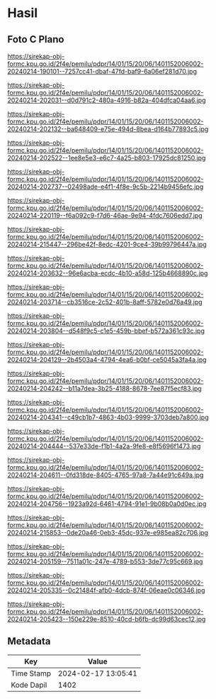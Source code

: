# Hasil

## Foto C Plano

https://sirekap-obj-formc.kpu.go.id/2f4e/pemilu/pdpr/14/01/15/20/06/1401152006002-20240214-190101--7257cc41-dbaf-47fd-baf9-6a06ef281d70.jpg

https://sirekap-obj-formc.kpu.go.id/2f4e/pemilu/pdpr/14/01/15/20/06/1401152006002-20240214-202031--d0d791c2-480a-4916-b82a-404dfca04aa6.jpg

https://sirekap-obj-formc.kpu.go.id/2f4e/pemilu/pdpr/14/01/15/20/06/1401152006002-20240214-202132--ba648409-e75e-494d-8bea-d164b77893c5.jpg

https://sirekap-obj-formc.kpu.go.id/2f4e/pemilu/pdpr/14/01/15/20/06/1401152006002-20240214-202522--1ee8e5e3-e6c7-4a25-b803-17925dc81250.jpg

https://sirekap-obj-formc.kpu.go.id/2f4e/pemilu/pdpr/14/01/15/20/06/1401152006002-20240214-202737--02498ade-e4f1-4f8e-9c5b-2214b9456efc.jpg

https://sirekap-obj-formc.kpu.go.id/2f4e/pemilu/pdpr/14/01/15/20/06/1401152006002-20240214-220119--f6a092c9-f7d6-46ae-9e94-4fdc7606edd7.jpg

https://sirekap-obj-formc.kpu.go.id/2f4e/pemilu/pdpr/14/01/15/20/06/1401152006002-20240214-215447--296be42f-8edc-4201-9ce4-39b99796447a.jpg

https://sirekap-obj-formc.kpu.go.id/2f4e/pemilu/pdpr/14/01/15/20/06/1401152006002-20240214-203632--96e6acba-ecdc-4b10-a58d-125b4668890c.jpg

https://sirekap-obj-formc.kpu.go.id/2f4e/pemilu/pdpr/14/01/15/20/06/1401152006002-20240214-203714--cb3516ce-2c52-401b-8aff-5782e0d76a49.jpg

https://sirekap-obj-formc.kpu.go.id/2f4e/pemilu/pdpr/14/01/15/20/06/1401152006002-20240214-203804--d548f9c5-c1e5-459b-bbef-b572a361c93c.jpg

https://sirekap-obj-formc.kpu.go.id/2f4e/pemilu/pdpr/14/01/15/20/06/1401152006002-20240214-204129--2b4503a4-4794-4ea6-b0bf-ce5045a3fa4a.jpg

https://sirekap-obj-formc.kpu.go.id/2f4e/pemilu/pdpr/14/01/15/20/06/1401152006002-20240214-204242--b11a7dea-3b25-4188-8678-7ee87f5ecf83.jpg

https://sirekap-obj-formc.kpu.go.id/2f4e/pemilu/pdpr/14/01/15/20/06/1401152006002-20240214-204341--c49cb1b7-4863-4b03-9999-3703deb7a800.jpg

https://sirekap-obj-formc.kpu.go.id/2f4e/pemilu/pdpr/14/01/15/20/06/1401152006002-20240214-204444--537e33de-f1b1-4a2a-9fe8-e8f5696f1473.jpg

https://sirekap-obj-formc.kpu.go.id/2f4e/pemilu/pdpr/14/01/15/20/06/1401152006002-20240214-204611--0fd318de-8405-4765-97a8-7a44e91c649a.jpg

https://sirekap-obj-formc.kpu.go.id/2f4e/pemilu/pdpr/14/01/15/20/06/1401152006002-20240214-204756--1923a92d-6461-4794-91e1-9b08b0a0d0ec.jpg

https://sirekap-obj-formc.kpu.go.id/2f4e/pemilu/pdpr/14/01/15/20/06/1401152006002-20240214-215853--0de20a46-0eb3-45dc-937e-e985ea82c706.jpg

https://sirekap-obj-formc.kpu.go.id/2f4e/pemilu/pdpr/14/01/15/20/06/1401152006002-20240214-205159--7511a01c-247e-4789-b553-3de77c95c669.jpg

https://sirekap-obj-formc.kpu.go.id/2f4e/pemilu/pdpr/14/01/15/20/06/1401152006002-20240214-205335--0c21484f-afb0-4dcb-874f-06eae0c06346.jpg

https://sirekap-obj-formc.kpu.go.id/2f4e/pemilu/pdpr/14/01/15/20/06/1401152006002-20240214-205423--150e229e-8510-40cd-b6fb-dc99d63cec12.jpg


## Metadata

| Key        | Value               |
| ---------- | ------------------- |
| Time Stamp | 2024-02-17 13:05:41 |
| Kode Dapil | 1402                |




